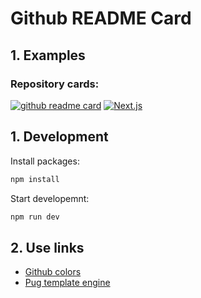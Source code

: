 # Github README Card

## 1. Examples

### Repository cards:

[![github readme card](https://raw.githubusercontent.com/MR-Addict/github-readme-card/output/repos/github-readme-card.svg)](https://github.com/MR-Addict/github-readme-card)
[![Next.js](https://raw.githubusercontent.com/MR-Addict/github-readme-card/output/repos/next.js.svg)](https://github.com/vercel/next.js/)

## 1. Development

Install packages:

```bash
npm install
```

Start developemnt:

```bash
npm run dev
```

## 2. Use links

- [Github colors](https://github.com/ozh/github-colors)
- [Pug template engine](https://github.com/pugjs/pug)
